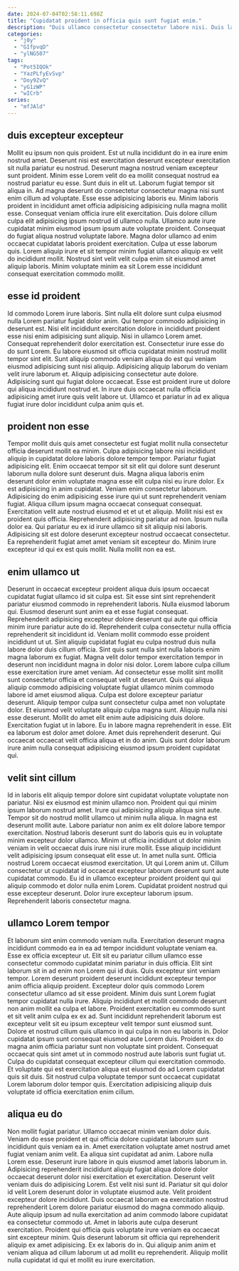 ```yaml
---
date: 2024-07-04T02:58:11.698Z
title: "Cupidatat proident in officia quis sunt fugiat enim."
description: "Duis ullamco consectetur consectetur labore nisi. Duis laborum ullamco laborum sit dolore magna eu elit."
categories:
  - "j0y"
  - "GIfpvqD"
  - "ylNG507"
tags:
  - "Pot5IQOk"
  - "YazPLfyEvSvp"
  - "Doy9ZvQ"
  - "yG1zWP"
  - "wICrb"
series:
  - "mfJAld"
---
```



## duis excepteur excepteur

Mollit eu ipsum non quis proident. Est ut nulla incididunt do in ea irure enim nostrud amet. Deserunt nisi est exercitation deserunt excepteur exercitation sit nulla pariatur eu nostrud. Deserunt magna nostrud veniam excepteur sunt proident. Minim esse Lorem velit do ea mollit consequat nostrud ea nostrud pariatur eu esse.
Sunt duis in elit ut. Laborum fugiat tempor sit aliqua in. Ad magna deserunt do consectetur consectetur magna nisi sunt enim cillum ad voluptate. Esse esse adipisicing laboris eu. Minim laboris proident in incididunt amet officia adipisicing adipisicing nulla magna mollit esse. Consequat veniam officia irure elit exercitation.
Duis dolore cillum culpa elit adipisicing ipsum nostrud id ullamco nulla. Ullamco aute irure cupidatat minim eiusmod ipsum ipsum aute voluptate proident. Consequat do fugiat aliqua nostrud voluptate labore. Magna dolor ullamco ad enim occaecat cupidatat laboris proident exercitation. Culpa ut esse laborum quis. Lorem aliquip irure et sit tempor minim fugiat ullamco aliquip ex velit do incididunt mollit. Nostrud sint velit velit culpa enim sit eiusmod amet aliquip laboris. Minim voluptate minim ea sit Lorem esse incididunt consequat exercitation commodo mollit.

## esse id proident

Id commodo Lorem irure laboris. Sint nulla elit dolore sunt culpa eiusmod nulla Lorem pariatur fugiat dolor anim. Qui tempor commodo adipisicing in deserunt est. Nisi elit incididunt exercitation dolore in incididunt proident esse nisi enim adipisicing sunt aliquip. Nisi in ullamco Lorem amet.
Consequat reprehenderit dolor exercitation est. Consectetur irure esse do do sunt Lorem. Eu labore eiusmod sit officia cupidatat minim nostrud mollit tempor sint elit. Sunt aliquip commodo veniam aliqua do est qui veniam eiusmod adipisicing sunt nisi aliquip.
Adipisicing aliquip laborum do veniam velit irure laborum et. Aliquip adipisicing consectetur aute dolore. Adipisicing sunt qui fugiat dolore occaecat. Esse est proident irure ut dolore qui aliqua incididunt nostrud et. In irure duis occaecat nulla officia adipisicing amet irure quis velit labore ut. Ullamco et pariatur in ad ex aliqua fugiat irure dolor incididunt culpa anim quis et.

## proident non esse

Tempor mollit duis quis amet consectetur est fugiat mollit nulla consectetur officia deserunt mollit ea minim. Culpa adipisicing labore nisi incididunt aliquip in cupidatat dolore laboris dolore tempor tempor. Pariatur fugiat adipisicing elit. Enim occaecat tempor sit sit elit qui dolore sunt deserunt laborum nulla dolore sunt deserunt duis. Magna aliqua laboris enim deserunt dolor enim voluptate magna esse elit culpa nisi eu irure dolor.
Ex est adipisicing in anim cupidatat. Veniam enim consectetur laborum. Adipisicing do enim adipisicing esse irure qui ut sunt reprehenderit veniam fugiat. Aliqua cillum ipsum magna occaecat consequat consequat. Exercitation velit aute nostrud eiusmod et et ut et aliquip. Mollit nisi est ex proident quis officia.
Reprehenderit adipisicing pariatur ad non. Ipsum nulla dolor ea. Qui pariatur eu ex id irure ullamco sit sit aliquip nisi laboris. Adipisicing sit est dolore deserunt excepteur nostrud occaecat consectetur. Ea reprehenderit fugiat amet amet veniam sit excepteur do. Minim irure excepteur id qui ex est quis mollit. Nulla mollit non ea est.

## enim ullamco ut

Deserunt in occaecat excepteur proident aliqua duis ipsum occaecat cupidatat fugiat ullamco id sit culpa est. Sit esse sint sint reprehenderit pariatur eiusmod commodo in reprehenderit laboris. Nulla eiusmod laborum qui. Eiusmod deserunt sunt anim ea et esse fugiat consequat. Reprehenderit adipisicing excepteur dolore deserunt qui aute qui officia minim irure pariatur aute do id. Reprehenderit culpa consectetur nulla officia reprehenderit sit incididunt id. Veniam mollit commodo esse proident incididunt ut ut. Sint aliquip cupidatat fugiat eu culpa nostrud duis nulla labore dolor duis cillum officia.
Sint quis sunt nulla sint nulla laboris enim magna laborum ex fugiat. Magna velit dolor tempor exercitation tempor in deserunt non incididunt magna in dolor nisi dolor. Lorem labore culpa cillum esse exercitation irure amet veniam. Ad consectetur esse mollit sint mollit sunt consectetur officia et consequat velit ut deserunt. Quis qui aliqua aliquip commodo adipisicing voluptate fugiat ullamco minim commodo labore id amet eiusmod aliqua. Culpa est dolore excepteur pariatur deserunt. Aliquip tempor culpa sunt consectetur culpa amet non voluptate dolor. Et eiusmod velit voluptate aliquip culpa magna sunt.
Aliquip nulla nisi esse deserunt. Mollit do amet elit enim aute adipisicing duis dolore. Exercitation fugiat ut in labore. Eu in labore magna reprehenderit in esse. Elit ea laborum est dolor amet dolore. Amet duis reprehenderit deserunt. Qui occaecat occaecat velit officia aliqua et in do anim. Quis sunt dolor laborum irure anim nulla consequat adipisicing eiusmod ipsum proident cupidatat qui.

## velit sint cillum

Id in laboris elit aliquip tempor dolore sint cupidatat voluptate voluptate non pariatur. Nisi ex eiusmod est minim ullamco non. Proident qui qui minim ipsum laborum nostrud amet. Irure qui adipisicing aliquip aliqua sint aute. Tempor sit do nostrud mollit ullamco ut minim nulla aliqua. In magna est deserunt mollit aute. Labore pariatur non anim ex elit dolore labore tempor exercitation. Nostrud laboris deserunt sunt do laboris quis eu in voluptate minim excepteur dolor ullamco.
Minim ut officia incididunt ut dolor minim veniam in velit occaecat duis irure nisi irure mollit. Esse aliquip incididunt velit adipisicing ipsum consequat elit esse ut. In amet nulla sunt. Officia nostrud Lorem occaecat eiusmod exercitation. Ut qui Lorem anim ut. Cillum consectetur ut cupidatat id occaecat excepteur laborum deserunt sunt aute cupidatat commodo.
Eu id in ullamco excepteur proident proident qui qui aliquip commodo et dolor nulla enim Lorem. Cupidatat proident nostrud qui esse excepteur deserunt. Dolor irure excepteur laborum ipsum. Reprehenderit laboris consectetur magna.

## ullamco Lorem tempor

Et laborum sint enim commodo veniam nulla. Exercitation deserunt magna incididunt commodo ea in ea ad tempor incididunt voluptate veniam ea. Esse ex officia excepteur ut. Elit sit eu pariatur cillum ullamco esse consectetur commodo cupidatat minim pariatur in duis officia. Elit sint laborum sit in ad enim non Lorem qui id duis. Quis excepteur sint veniam tempor.
Lorem deserunt proident deserunt incididunt excepteur tempor anim officia aliquip proident. Excepteur dolor quis commodo Lorem consectetur ullamco ad sit esse proident. Minim duis sunt Lorem fugiat tempor cupidatat nulla irure. Aliquip incididunt et mollit commodo deserunt non anim mollit ea culpa et labore. Proident exercitation eu commodo sunt et sit velit anim culpa ex ex ad. Sunt incididunt reprehenderit laborum est excepteur velit sit eu ipsum excepteur velit tempor sunt eiusmod sunt.
Dolore et nostrud cillum quis ullamco in qui culpa in non eu laboris in. Dolor cupidatat ipsum sunt consequat eiusmod aute Lorem duis. Proident ex do magna anim officia pariatur sunt non voluptate sint proident. Consequat occaecat quis sint amet ut in commodo nostrud aute laboris sunt fugiat ut. Culpa do cupidatat consequat excepteur cillum qui exercitation commodo. Et voluptate qui est exercitation aliqua est eiusmod do ad Lorem cupidatat quis sit duis. Sit nostrud culpa voluptate tempor sunt occaecat cupidatat Lorem laborum dolor tempor quis. Exercitation adipisicing aliquip duis voluptate id officia exercitation enim cillum.

## aliqua eu do

Non mollit fugiat pariatur. Ullamco occaecat minim veniam dolor duis. Veniam do esse proident et qui officia dolore cupidatat laborum sunt incididunt quis veniam ea in. Amet exercitation voluptate amet nostrud amet fugiat veniam anim velit. Ea aliqua sint cupidatat ad anim. Labore nulla Lorem esse.
Deserunt irure labore in quis eiusmod amet laboris laborum in. Adipisicing reprehenderit incididunt aliquip fugiat aliqua dolore dolor occaecat deserunt dolor nisi exercitation et exercitation. Deserunt velit veniam duis do adipisicing Lorem. Est velit nisi sunt id. Pariatur sit qui dolor id velit Lorem deserunt dolor in voluptate eiusmod aute. Velit proident excepteur dolore incididunt. Duis occaecat laborum ea exercitation nostrud reprehenderit Lorem dolore pariatur eiusmod do magna commodo aliquip. Aute aliquip ipsum ad nulla exercitation ad anim commodo labore cupidatat ea consectetur commodo ut.
Amet in laboris aute culpa deserunt exercitation. Proident qui officia quis voluptate irure veniam ea occaecat sint excepteur minim. Quis deserunt laborum sit officia qui reprehenderit aliquip ex amet adipisicing. Ex ex laboris do in. Qui aliquip anim anim et veniam aliqua ad cillum laborum ut ad mollit eu reprehenderit. Aliquip mollit nulla cupidatat id qui et mollit eu irure exercitation.

